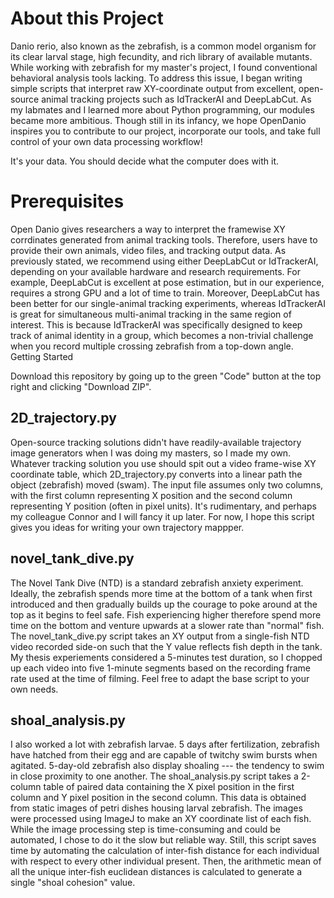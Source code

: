# About this Project

Danio rerio, also known as the zebrafish, is a common model organism for its clear larval stage, high fecundity, and rich library of available mutants. While working with zebrafish for my master's project, I found conventional behavioral analysis tools lacking. To address this issue, I began writing simple scripts that interpret raw XY-coordinate output from excellent, open-source animal tracking projects such as IdTrackerAI and DeepLabCut. As my labmates and I learned more about Python programming, our modules became more ambitious. Though still in its infancy, we hope OpenDanio inspires you to contribute to our project, incorporate our tools, and take full control of your own data processing workflow!

It's your data. You should decide what the computer does with it.

# Prerequisites

Open Danio gives researchers a way to interpret the framewise XY corrdinates generated from animal tracking tools. Therefore, users have to provide their own animals, video files, and tracking output data. As previously stated, we recommend using either DeepLabCut or IdTrackerAI, depending on your available hardware and research requirements. For example, DeepLabCut is excellent at pose estimation, but in our experience, requires a strong GPU and a lot of time to train. Moreover, DeepLabCut has been better for our single-animal tracking experiments, whereas IdTrackerAI is great for simultaneous multi-animal tracking in the same region of interest. This is because IdTrackerAI was specifically designed to keep track of animal identity in a group, which becomes a non-trivial challenge when you record multiple crossing zebrafish from a top-down angle.
Getting Started

Download this repository by going up to the green "Code" button at the top right and clicking "Download ZIP".


## 2D_trajectory.py

Open-source tracking solutions didn't have readily-available trajectory image generators when I was doing my masters, so I made my own. Whatever tracking solution you use should spit out a video frame-wise XY coordinate table, which 2D_trajectory.py converts into a linear path the object (zebrafish) moved (swam). The input file assumes only two columns, with the first column representing X position and the second column representing Y position (often in pixel units). It's rudimentary, and perhaps my colleague Connor and I will fancy it up later. For now, I hope this script gives you ideas for writing your own trajectory mappper.

## novel_tank_dive.py

The Novel Tank Dive (NTD) is a standard zebrafish anxiety experiment. Ideally, the zebrafish spends more time at the bottom of a tank when first introduced and then gradually builds up the courage to poke around at the top as it begins to feel safe. Fish experiencing higher therefore spend more time on the bottom and venture upwards at a slower rate than "normal" fish. The novel_tank_dive.py script takes an XY output from a single-fish NTD video recorded side-on such that the Y value reflects fish depth in the tank. My thesis experiements considered a 5-minutes test duration, so I chopped up each video into five 1-minute segments based on the recording frame rate used at the time of filming. Feel free to adapt the base script to your own needs.

## shoal_analysis.py

I also worked a lot with zebrafish larvae. 5 days after fertilization, zebrafish have hatched from their egg and are capable of twitchy swim bursts when agitated. 5-day-old zebrafish also display shoaling --- the tendency to swim in close proximity to one another. The shoal_analysis.py script takes a 2-column table of paired data containing the X pixel position in the first column and Y pixel position in the second column. This data is obtained from static images of petri dishes housing larval zebrafish. The images were processed using ImageJ to make an XY coordinate list of each fish. While the image processing step is time-consuming and could be automated, I chose to do it the slow but reliable way. Still, this script saves time by automating the calculation of inter-fish distance for each individual with respect to every other individual present. Then, the arithmetic mean of all the unique inter-fish euclidean distances is calculated to generate a single "shoal cohesion" value.

